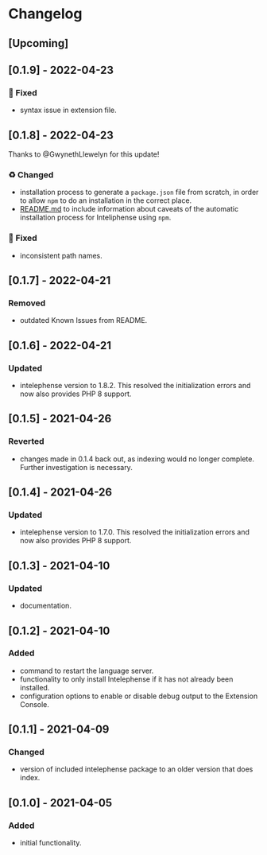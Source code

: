 # Changelog
## [Upcoming]

## [0.1.9] - 2022-04-23
### 🐛 Fixed
- syntax issue in extension file.

## [0.1.8] - 2022-04-23
Thanks to @GwynethLlewelyn for this update!

### ♻️ Changed
- installation process to generate a `package.json` file from scratch, in
  order to allow `npm` to do an installation in the correct place.
- [README.md](README.md) to include information about caveats of the automatic
  installation process for Inteliphense using `npm`.

### 🐛 Fixed
- inconsistent path names.

## [0.1.7] - 2022-04-21
### Removed
- outdated Known Issues from README.

## [0.1.6] - 2022-04-21
### Updated
- intelephense version to 1.8.2. This resolved the initialization errors and now
  also provides PHP 8 support.

## [0.1.5] - 2021-04-26
### Reverted
- changes made in 0.1.4 back out, as indexing would no longer complete. Further
  investigation is necessary.

## [0.1.4] - 2021-04-26
### Updated
- intelephense version to 1.7.0. This resolved the initialization errors and now
  also provides PHP 8 support.

## [0.1.3] - 2021-04-10
### Updated
- documentation.

## [0.1.2] - 2021-04-10
### Added
- command to restart the language server.
- functionality to only install Intelephense if it has not already been
  installed.
- configuration options to enable or disable debug output to the Extension
  Console.

## [0.1.1] - 2021-04-09
### Changed
- version of included intelephense package to an older version that does index.

## [0.1.0] - 2021-04-05
### Added
- initial functionality.
